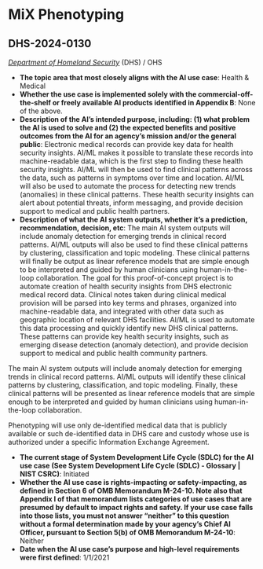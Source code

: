 # MiX Phenotyping
## DHS-2024-0130
_[Department of Homeland Security](<../3_agency/Department of Homeland Security.md>)_ (DHS) / OHS


+ **The topic area that most closely aligns with the AI use case**: Health & Medical
+ **Whether the use case is implemented solely with the commercial-off-the-shelf or freely available AI products identified in Appendix B**: None of the above.
+ **Description of the AI’s intended purpose, including: (1) what problem the AI is used to solve and (2) the expected benefits and positive outcomes from the AI for an agency’s mission and/or the general public**: Electronic medical records can provide key data for health security insights. AI/ML makes it possible to translate these records into machine-readable data, which is the first step to finding these health security insights. AI/ML will then be used to find clinical patterns across the data, such as patterns in symptoms over time and location. AI/ML will also be used to automate the process for detecting new trends (anomalies) in these clinical patterns. These health security insights can alert about potential threats, inform messaging, and provide decision support to medical and public health partners.
+ **Description of what the AI system outputs, whether it’s a prediction, recommendation, decision, etc**: The main AI system outputs will include anomaly detection for emerging trends in clinical record patterns. AI/ML outputs will also be used to find these clinical patterns by clustering, classification and topic modeling. These clinical patterns will finally be output as linear reference models that are simple enough to be interpreted and guided by human clinicians using human-in-the-loop collaboration.
The goal for this proof-of-concept project is to automate creation of health security insights from DHS electronic medical record data. Clinical notes taken during clinical medical provision will be parsed into key terms and phrases, organized into machine-readable data, and integrated with other data such as geographic location of relevant DHS facilities. AI/ML is used to automate this data processing and quickly identify new DHS clinical patterns. These patterns can provide key health security insights, such as emerging disease detection (anomaly detection), and provide decision support to medical and public health community partners. 

The main AI system outputs will include anomaly detection for emerging trends in clinical record patterns. AI/ML outputs will identify these clinical patterns by clustering, classification, and topic modeling. Finally, these clinical patterns will be presented as linear reference models that are simple enough to be interpreted and guided by human clinicians using human-in-the-loop collaboration. 

Phenotyping will use only de-identified medical data that is publicly available or such de-identified data in DHS care and custody whose use is authorized under a specific Information Exchange Agreement.  
+ **The current stage of System Development Life Cycle (SDLC) for the AI use case (See System Development Life Cycle (SDLC) - Glossary | NIST CSRC)**: Initiated
+ **Whether the AI use case is rights-impacting or safety-impacting, as defined in Section 6 of OMB Memorandum M-24-10. Note also that Appendix I of that memorandum lists categories of use cases that are presumed by default to impact rights and safety. If your use case falls into those lists, you must not answer “neither” to this question without a formal determination made by your agency’s Chief AI Officer, pursuant to Section 5(b) of OMB Memorandum M-24-10**: Neither
+ **Date when the AI use case’s purpose and high-level requirements were first defined**: 1/1/2021